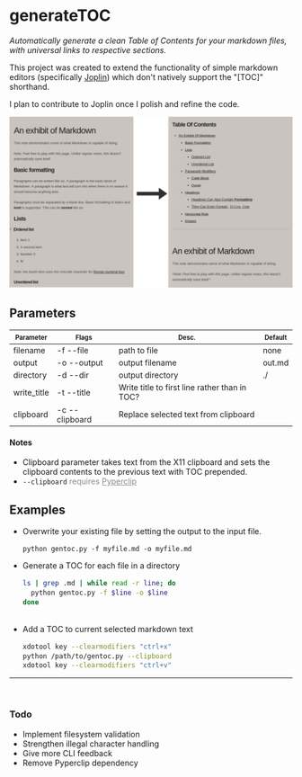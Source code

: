 # generateTOC

*Automatically generate a clean Table of Contents for your markdown files, with universal links to respective sections.*

This project was created to extend the functionality of simple markdown editors (specifically [Joplin](https://github.com/laurent22/joplin/)) which don't natively support the "[TOC]" shorthand.

I plan to contribute to Joplin once I polish and refine the code.

![Example Image](https://github.com/xvol/generateTOC/blob/master/example.png)

## Parameters

| <span style="font-size:80%">Parameter</span> | <span style="font-size:80%">Flags</span> | <span style="font-size:80%">Desc.</span>      | <span style="font-size:80%">Default</span> |
| -------------------------------------------- | ---------------------------------------- | --------------------------------------------- | ------------------------------------------ |
| filename                                     | -f --file                                | path to file                                  | none                                       |
| output                                       | -o --output                              | output filename                               | out.md                                     |
| directory                                    | -d --dir                                 | output directory                              | ./                                         |
| write_title                                  | -t --title                               | Write title to first line rather than in TOC? |                                            |
| clipboard                                    | -c --clipboard                           | Replace selected text from clipboard          |                                            |

#### Notes

- Clipboard parameter takes text from the X11 clipboard and sets the clipboard contents to the previous text with TOC prepended.
- ```--clipboard```<span style="opacity:0.5"> requires [Pyperclip](https://pypi.org/project/pyperclip/)

## Examples

- Overwrite your existing file by setting the output to the input file.
  ```
  python gentoc.py -f myfile.md -o myfile.md
  ```

- Generate a  TOC for each file in a directory
  ```bash
  ls | grep .md | while read -r line; do
  	python gentoc.py -f $line -o $line
  done
  	
  ```
  
- Add a TOC to current selected markdown text
  ```bash
  xdotool key --clearmodifiers "ctrl+x"
  python /path/to/gentoc.py --clipboard
  xdotool key --clearmodifiers "ctrl+v"
  ```
  
<hr/>
<br/>
  
### Todo
  - Implement filesystem validation
  - Strengthen illegal character handling
  - Give more CLI feedback
  - Remove Pyperclip dependency


